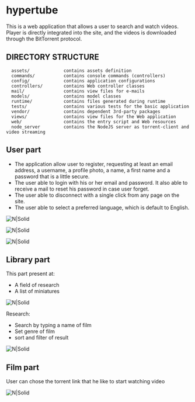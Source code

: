 # hypertube

This is a web application that allows a user to search and watch videos.
Player is directly integrated into the site, and the videos is downloaded through the BitTorrent protocol.

DIRECTORY STRUCTURE
-------------------

      assets/             contains assets definition
      commands/           contains console commands (controllers)
      config/             contains application configurations
      controllers/        contains Web controller classes
      mail/               contains view files for e-mails
      models/             contains model classes
      runtime/            contains files generated during runtime
      tests/              contains various tests for the basic application
      vendor/             contains dependent 3rd-party packages
      views/              contains view files for the Web application
      web/                contains the entry script and Web resources
      node_server         contains the NodeJS server as torrent-client and video streaming

## User part
* The application allow user to register, requesting at least an email address, a username, a profile photo, a name, a first name and a password that is a little secure.
* The user able to login with his or her email and password. It also able to receive a mail to reset his password in case user forget.
* The user able to disconnect with a single click from any page on the site.
* The user able to select a preferred language, which is default to English.

![N|Solid](https://raw.githubusercontent.com/ykondrat/hypertube/master/screen/signin.png)

![N|Solid](https://raw.githubusercontent.com/ykondrat/hypertube/master/screen/signup.png)

![N|Solid](https://raw.githubusercontent.com/ykondrat/hypertube/master/screen/profile.png)

## Library part

This part present at:
 - A field of research
 - A list of miniatures

![N|Solid](https://raw.githubusercontent.com/ykondrat/hypertube/master/screen/main.png)

Research:
 - Search by typing a name of film
 - Set genre of film
 - sort and filter of result

![N|Solid](https://raw.githubusercontent.com/ykondrat/hypertube/master/screen/search.png)

## Film part

 User can chose the torrent link that he like to start watching video

![N|Solid](https://raw.githubusercontent.com/ykondrat/hypertube/master/screen/player.png)